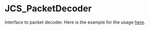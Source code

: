 # JCS_PacketDecoder

Interface to packet decoder. Here is the example for the usage 
[here](?page=Network_sl_net_sl_JCS_DefaultPacketDecoder).
